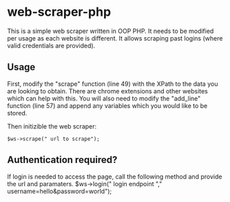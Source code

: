 # web-scraper-php

This is a simple web scraper written in OOP PHP. It needs to be modified per usage as each website is different. It allows scraping past logins (where valid credentials are provided).

## Usage
First, modify the "scrape" function (line 49) with the XPath to the data you are looking to obtain. There are chrome extensions and other websites which can help with this. You will also need to modify the "add_line" function (line 57) and append any variables which you would like to be stored.

Then initizible the web scraper:
```$ws = new WebScraper();
$ws->scrape(" url to scrape");
```
## Authentication required?
If login is needed to access the page, call the following method and provide the url and paramaters. 
$ws->login(" login endpoint "," username=hello&password=world");
